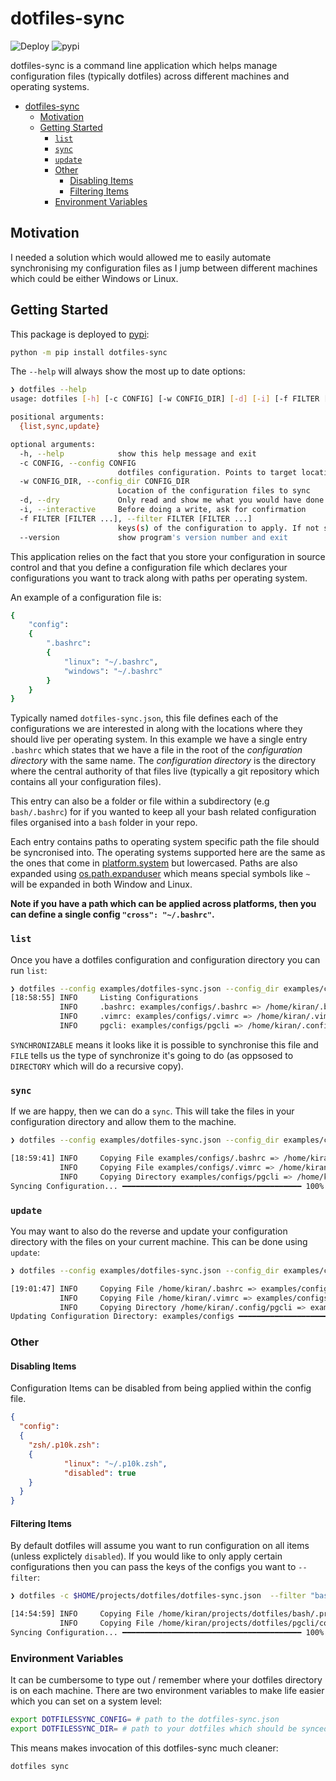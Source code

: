 # dotfiles-sync

![Deploy](https://github.com/kiran94/dotfiles-sync/workflows/Deploy/badge.svg) ![pypi](https://img.shields.io/pypi/v/dotfiles-sync?color=blue&style=flat-square)

dotfiles-sync is a command line application which helps manage configuration files (typically dotfiles) across different machines and operating systems. 

- [dotfiles-sync](#dotfiles-sync)
  - [Motivation](#motivation)
  - [Getting Started](#getting-started)
    - [`list`](#list)
    - [`sync`](#sync)
    - [`update`](#update)
    - [Other](#other)
      - [Disabling Items](#disabling-items)
      - [Filtering Items](#filtering-items)
    - [Environment Variables](#environment-variables)

## Motivation

I needed a solution which would allowed me to easily automate synchronising my configuration files as I jump between different machines which could be either Windows or Linux.

## Getting Started

This package is deployed to [pypi](https://pypi.org/project/dotfiles-sync/):

```sh
python -m pip install dotfiles-sync
```


The `--help` will always show the most up to date options:

```sh
❯ dotfiles --help
usage: dotfiles [-h] [-c CONFIG] [-w CONFIG_DIR] [-d] [-i] [-f FILTER [FILTER ...]] [--version] {list,sync,update} ...

positional arguments:
  {list,sync,update}

optional arguments:
  -h, --help            show this help message and exit
  -c CONFIG, --config CONFIG
                        dotfiles configuration. Points to target locations.
  -w CONFIG_DIR, --config_dir CONFIG_DIR
                        Location of the configuration files to sync
  -d, --dry             Only read and show me what you would have done
  -i, --interactive     Before doing a write, ask for confirmation
  -f FILTER [FILTER ...], --filter FILTER [FILTER ...]
                        keys(s) of the configuration to apply. If not set then apply them all
  --version             show program's version number and exit
```

This application relies on the fact that you store your configuration in source control and that you define a configuration file which declares your configurations you want to track along with paths per operating system. 

An example of a configuration file is:

```sh
{
    "config": 
    {
        ".bashrc": 
        {
            "linux": "~/.bashrc",
            "windows": "~/.bashrc"
        }
    }
}
```

Typically named `dotfiles-sync.json`, this file defines each of the configurations we are interested in along with the locations where they should live per operating system. In this example we have a single entry `.bashrc` which states that we have a file in the root of the *configuration directory* with the same name. The *configuration directory* is the directory where the central authority of that files live (typically a git repository which contains all your configuration files).

This entry can also be a folder or file within a subdirectory (e.g `bash/.bashrc`) for if you wanted to keep all your bash related configuration files organised into a `bash` folder in your repo.

Each entry contains paths to operating system specific path the file should be syncronised into. The operating systems supported here are the same as the ones that come in [platform.system](https://docs.python.org/3/library/platform.html#platform.system) but lowercased. Paths are also expanded using [os.path.expanduser](https://docs.python.org/3/library/os.path.html#os.path.expanduser) which means special symbols like `~` will be expanded in both Window and Linux.

**Note if you have a path which can be applied across platforms, then you can define a single config `"cross": "~/.bashrc"`.**

### `list`

Once you have a dotfiles configuration and configuration directory you can run `list`:

```sh
❯ dotfiles --config examples/dotfiles-sync.json --config_dir examples/configs list
[18:58:55] INFO     Listing Configurations
           INFO     .bashrc: examples/configs/.bashrc => /home/kiran/.bashrc (ConfigurationMatchStatus.SYNCHRONIZABLE | ConfigurationFileType.FILE)
           INFO     .vimrc: examples/configs/.vimrc => /home/kiran/.vimrc (ConfigurationMatchStatus.SYNCHRONIZABLE | ConfigurationFileType.FILE)
           INFO     pgcli: examples/configs/pgcli => /home/kiran/.config/pgcli (ConfigurationMatchStatus.SYNCHRONIZABLE | ConfigurationFileType.DIRECTORY)
```

`SYNCHRONIZABLE` means it looks like it is possible to synchronise this file and `FILE` tells us the type of synchronize it's going to do (as oppsosed to `DIRECTORY` which will do a recursive copy).

### `sync`

If we are happy, then we can do a `sync`. This will take the files in your configuration directory and allow them to the machine.

```sh
❯ dotfiles --config examples/dotfiles-sync.json --config_dir examples/configs sync

[18:59:41] INFO     Copying File examples/configs/.bashrc => /home/kiran/.bashrc
           INFO     Copying File examples/configs/.vimrc => /home/kiran/.vimrc
           INFO     Copying Directory examples/configs/pgcli => /home/kiran/.config/pgcli
Syncing Configuration... ━━━━━━━━━━━━━━━━━━━━━━━━━━━━━━━━━━━━━━━━ 100% 0:00:00
```

### `update`

You may want to also do the reverse and update your configuration directory with the files on your current machine. This can be done using `update`:

```sh
❯ dotfiles --config examples/dotfiles-sync.json --config_dir examples/configs update

[19:01:47] INFO     Copying File /home/kiran/.bashrc => examples/configs/.bashrc
           INFO     Copying File /home/kiran/.vimrc => examples/configs/.vimrc
           INFO     Copying Directory /home/kiran/.config/pgcli => examples/configs/pgcli
Updating Configuration Directory: examples/configs ━━━━━━━━━━━━━━━━━━━━━━━━━━━━━━━━━━━━━━━━ 100% 0:00:00
```

### Other

#### Disabling Items

Configuration Items can be disabled from being applied within the config file.

```json
{
  "config":
  {
    "zsh/.p10k.zsh": 
    {
            "linux": "~/.p10k.zsh",
            "disabled": true
    }
  }
}
```

#### Filtering Items

By default dotfiles will assume you want to run configuration on all items (unless explictely `disabled`). If you would like to only apply certain configurations then you can pass the keys of the configs you want to `--filter`:

```sh
❯ dotfiles -c $HOME/projects/dotfiles/dotfiles-sync.json  --filter "bash/.profile" "pgcli/config" -w $HOME/projects/dotfiles/ sync

[14:54:59] INFO     Copying File /home/kiran/projects/dotfiles/bash/.profile => /home/kiran/.profile                                                                                                                
           INFO     Copying File /home/kiran/projects/dotfiles/pgcli/config => /home/kiran/.config/pgcli/config                                                                                                     
Syncing Configuration... ━━━━━━━━━━━━━━━━━━━━━━━━━━━━━━━━━━━━━━━━ 100% 0:00:00
```

### Environment Variables

It can be cumbersome to type out / remember where your dotfiles directory is on each machine. There are two environment variables to make life easier which you can set on a system level:

```sh
export DOTFILESSYNC_CONFIG= # path to the dotfiles-sync.json
export DOTFILESSYNC_DIR= # path to your dotfiles which should be synced
```

This means makes invocation of this dotfiles-sync much cleaner:

```sh
dotfiles sync
```
